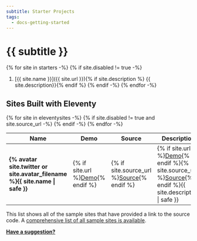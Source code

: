 ```yaml
---
subtitle: Starter Projects
tags:
  - docs-getting-started
---
```

# {{ subtitle }}

{% for site in starters -%}
{% if site.disabled != true -%}
1. [{{ site.name }}]({{ site.url }}){% if site.description %} {{ site.description}}{% endif %}
{% endif -%}
{% endfor -%}

## Sites Built with Eleventy

<table>
  <thead>
    <tr>
      <th>Name</th>
      <th class="bp-notsm"><span class="sr-only">Demo</span></th>
      <th class="bp-notsm"><span class="sr-only">Source</span></th>
      <th>Description</th>
    </tr>
  </thead>
  <tbody>
{% for site in eleventysites -%}
{% if site.disabled != true and site.source_url -%}
    <tr>
      <td><strong>{% avatar site.twitter or site.avatar_filename %}{{ site.name | safe }}</strong></td>
      <td class="bp-notsm">{% if site.url %}<a href="{{ site.url }}" class="minilink">Demo</a>{% endif %}</td>
      <td class="bp-notsm">{% if site.source_url %}<a href="{{ site.source_url }}" class="minilink">Source</a>{% endif %}</td>
      <td>{% if site.url %}<a href="{{ site.url }}" class="minilink bp-sm">Demo</a>{% endif %}{% if site.source_url %}<a href="{{ site.source_url }}" class="minilink bp-sm">Source</a>{% endif %}{{ site.description | safe }}</td>
    </tr>
{% endif -%}
{% endfor -%}
  </tbody>
</table>

This list shows all of the sample sites that have provided a link to the source code. A [comprehensive list of all sample sites is available](/docs/#sites-using-eleventy).

<a href="https://github.com/11ty/11ty.io/issues/new?title=I+built+a+site+with+Eleventy!"><strong>Have a suggestion?</strong></a>